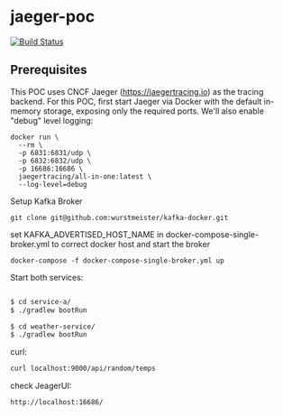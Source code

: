 # jaeger-poc
[![Build Status](https://travis-ci.org/rubenfreitas/jaeger-poc.svg?branch=master)](https://travis-ci.org/rubenfreitas/jaeger-poc)
## Prerequisites
This POC uses CNCF Jaeger (https://jaegertracing.io) as the tracing backend.
For this POC, first start Jaeger via Docker with the default in-memory storage, exposing only the required ports. We'll also enable "debug" level logging:

```
docker run \
  --rm \
  -p 6831:6831/udp \
  -p 6832:6832/udp \
  -p 16686:16686 \
  jaegertracing/all-in-one:latest \
  --log-level=debug
```

Setup Kafka Broker
```
git clone git@github.com:wurstmeister/kafka-docker.git
```
set KAFKA_ADVERTISED_HOST_NAME in docker-compose-single-broker.yml to correct docker host and start the broker
```
docker-compose -f docker-compose-single-broker.yml up
```

Start both services:
```bash

$ cd service-a/
$ ./gradlew bootRun
```
```bash
$ cd weather-service/
$ ./gradlew bootRun

```

curl:
```bash
curl localhost:9000/api/random/temps
```

check JeagerUI:
```bash
http://localhost:16686/
```